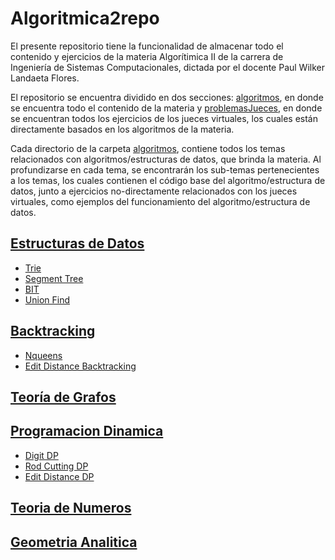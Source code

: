 # Algoritmica2repo
El presente repositorio tiene la funcionalidad de almacenar todo el contenido y ejercicios de la materia Algorítimica II
de la carrera de Ingeniería de Sistemas Computacionales, dictada por el docente Paul Wilker Landaeta Flores.

El repositorio se encuentra dividido en dos secciones: [algoritmos](https://github.com/MarcosHT4/Algoritmica2repo/tree/master/algortimos), en donde
se encuentra todo el contenido de la materia y [problemasJueces](https://github.com/MarcosHT4/Algoritmica2repo/tree/master/problemasJueces), en donde se encuentran todos los ejercicios de los jueces
virtuales, los cuales están directamente basados en los algoritmos de la materia.

Cada directorio de la carpeta [algoritmos](https://github.com/MarcosHT4/Algoritmica2repo/tree/master/algortimos), contiene 
todos los temas relacionados con algoritmos/estructuras de datos, que brinda la materia. Al profundizarse en cada tema, se
encontrarán los sub-temas pertenecientes a los temas, los cuales contienen el código base del algoritmo/estructura de datos, junto
a ejercicios no-directamente relacionados con los jueces virtuales, como ejemplos del funcionamiento del algoritmo/estructura de datos.

## [Estructuras de Datos](https://github.com/MarcosHT4/Algoritmica2repo/tree/master/algortimos/estructurasDeDatos)
- [Trie](https://github.com/MarcosHT4/Algoritmica2repo/tree/master/algortimos/estructurasDeDatos/Trie)
- [Segment Tree](https://github.com/MarcosHT4/Algoritmica2repo/tree/master/algortimos/estructurasDeDatos/SegmentTree)
- [BIT](https://github.com/MarcosHT4/Algoritmica2repo/tree/master/algortimos/estructurasDeDatos/BIT)
- [Union Find](https://github.com/MarcosHT4/Algoritmica2repo/tree/master/algortimos/estructurasDeDatos/UnionFind)
## [Backtracking](https://github.com/MarcosHT4/Algoritmica2repo/tree/master/algortimos/backtracking)
- [Nqueens](https://github.com/MarcosHT4/Algoritmica2repo/blob/master/algortimos/backtracking/Nqueens.cpp)
- [Edit Distance Backtracking](https://github.com/MarcosHT4/Algoritmica2repo/blob/master/algortimos/backtracking/EditDistanceBackT.cpp)
## [Teoría de Grafos](https://github.com/MarcosHT4/Algoritmica2repo/tree/master/algortimos/teoriaDeGrafos)
## [Programacion Dinamica](https://github.com/MarcosHT4/Algoritmica2repo/tree/master/algortimos/programacionDinamica)
- [Digit DP](https://github.com/MarcosHT4/Algoritmica2repo/tree/master/algortimos/programacionDinamica/DigitDP)
- [Rod Cutting DP](https://github.com/MarcosHT4/Algoritmica2repo/tree/master/algortimos/programacionDinamica/RodCutting)
- [Edit Distance DP](https://github.com/MarcosHT4/Algoritmica2repo/tree/master/algortimos/programacionDinamica/EditDistance)
## [Teoria de Numeros](https://github.com/MarcosHT4/Algoritmica2repo/tree/master/algortimos/teoriaDeNumeros)
## [Geometria Analitica](https://github.com/MarcosHT4/Algoritmica2repo/tree/master/algortimos/geometriaAnalitica)



